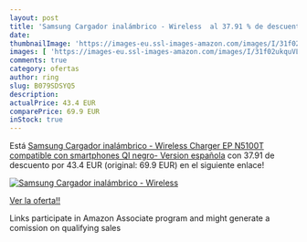 ```yaml
---
layout: post
title: 'Samsung Cargador inalámbrico - Wireless  al 37.91 % de descuento'
date: 
thumbnailImage: 'https://images-eu.ssl-images-amazon.com/images/I/31f02ukquVL._SL200_.jpg'
images: [ 'https://images-eu.ssl-images-amazon.com/images/I/31f02ukquVL._SL200_.jpg' ]
comments: true
category: ofertas
author: ring
slug: B079SDSYQ5
description:
actualPrice: 43.4 EUR
comparePrice: 69.9 EUR
inStock: true
---
```


Está [Samsung Cargador inalámbrico - Wireless Charger EP N5100T compatible con smartphones QI  negro- Version española](https://www.amazon.es/dp/B079SDSYQ5/?tag=tolees-21) con 37.91 de descuento por 43.4 EUR (original: 69.9 EUR) en el siguiente enlace!

[![Samsung Cargador inalámbrico - Wireless ](https://images-eu.ssl-images-amazon.com/images/I/31f02ukquVL._SL200_.jpg)](https://www.amazon.es/dp/B079SDSYQ5/?tag=tolees-21)

[Ver la oferta!!](https://www.amazon.es/dp/B079SDSYQ5/?tag=tolees-21)

Links participate in Amazon Associate program and might generate a comission on qualifying sales



